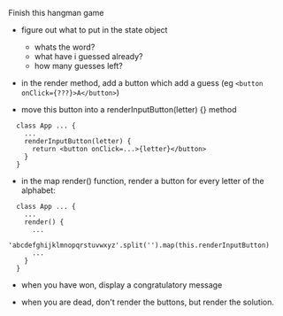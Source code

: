 Finish this hangman game



- figure out what to put in the state object
    - whats the word?
    - what have i guessed already?
    - how many guesses left?

- in the render method, add a button which add a guess
  (eg `<button onClick={???}>A</button>`)

- move this button into a renderInputButton(letter) {} method

```
  class App ... {
    ...
    renderInputButton(letter) {
      return <button onClick=...>{letter}</button>
    } 
  }
```

- in the map render() function, render a button for every
  letter of the alphabet:

```
  class App ... {
    ...
    render() {
      ...
      'abcdefghijklmnopqrstuvwxyz'.split('').map(this.renderInputButton)
      ...
    }
  }
```

- when you have won, display a congratulatory message

- when you are dead, don't render the buttons, but render the solution.
